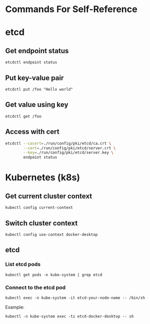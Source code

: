 # Commands For Self-Reference

# etcd

## Get endpoint status

`etcdctl endpoint status`

## Put key-value pair

`etcdctl put /foo "Hello world"`

## Get value using key

`etcdctl get /foo`

## Access with cert

```sh
etcdctl --cacert=./run/config/pki/etcd/ca.crt \
        --cert=./run/config/pki/etcd/server.crt \
        --key=./run/config/pki/etcd/server.key \
        endpoint status
```

# Kubernetes (k8s)

## Get current cluster context

`kubectl config current-context`

## Switch cluster context

`kubectl config use-context docker-desktop `

## etcd

### List etcd pods

`kubectl get pods -n kube-system | grep etcd`

### Connect to the etcd pod

`kubectl exec -n kube-system -it etcd-your-node-name -- /bin/sh`

Example:

`kubectl -n kube-system exec -ti etcd-docker-desktop -- sh`
